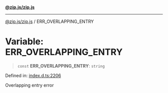 [**@zip.js/zip.js**](../README.md)

***

[@zip.js/zip.js](../globals.md) / ERR\_OVERLAPPING\_ENTRY

# Variable: ERR\_OVERLAPPING\_ENTRY

> `const` **ERR\_OVERLAPPING\_ENTRY**: `string`

Defined in: [index.d.ts:2206](https://github.com/gildas-lormeau/zip.js/blob/048592eb3ecd62abf9aa99b38374e6c15b43dfe8/index.d.ts#L2206)

Overlapping entry error
